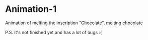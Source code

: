 # Animation-1

Animation of melting the inscription "Chocolate", melting chocolate

P.S. It's not finished yet and has a lot of bugs :(
